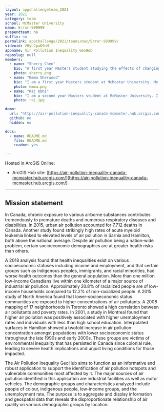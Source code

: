```yaml
---
layout: appchallengeteam_2021
year: 2021
category: team
school: McMaster University
name: Error-999999
prependteam: no
suffix: no
permalink: appchallenge/2021/teams/mac/Error-999999/
videoid: VHyLCpaK9nM
appname: Air Pollution Inequality GeoHub
reposlug: null
members:
  - name: "Sherry Chen"
    bio: "A first year Masters student studying the effects of changing water levels in coastal wetlands as well as bridging the gap between science and the community. I am currently working on an atlas for Georgian Bay wetlands using the ArcGIS Hub. I enjoy cooking and making bubble tea."
    photo: sherry.png
  - name: "Emma Sherwood"
    bio: "I am a first year Masters student at McMaster University. My research involves mapping peat smouldering vulnerability based on ecohydrology using machine learning. I did my undergrad at UBC, during which time I worked on various GIS-related projects including looking at the impacts of climate change on bird diversity in northern Saskatchewan, caribou habitat disturbance in BC, and Horned Lark ecology in the southern Alberta prairies. Outside of academics, I am an avid orienteer, so I also spend my spare time with a map: orienteering is a sport where you run through the forest navigating between checkpoints using a map and compass."
    photo: emma.png
  - name: "Raj Ubhi"
    bio: "I am a second year Masters student at McMaster University. I work at the Transportation Research Lab where my research focuses on improving cyclist safety and better understanding cyclist behaviour using ArcGIS. This involves automating workflows using python and R to quickly process and analyze large GPS datasets. I did my undergrad at McMaster also, working on multiple GIS-related projects for different faculties throughout the years. Away from school, I enjoy spending time with family, playing soccer, and going on hikes - nothing like hiking next to a waterfall in Hamilton!"
    photo: raj.jpg

demo:
  url: "https://air-pollution-inequality-canada-mcmaster.hub.arcgis.com/"
  github: no
  hidden: no

docs:
  - name: README.md
    file: README.md
    readme: yes

---
```


Hosted in ArcGIS Online:

- ArcGIS Hub site: [https://air-pollution-inequality-canada-mcmaster.hub.arcgis.com/](https://air-pollution-inequality-canada-mcmaster.hub.arcgis.com/)

---

## Mission statement

In Canada, chronic exposure to various airborne substances contributes tremendously to premature deaths and numerous respiratory diseases and disabilities. In 2015, urban air pollution accounted for 7,712 deaths in Canada. Another study found strikingly high rates of acute myeloid leukemia linked to elevated levels of air pollution in Sarnia and Hamilton, both above the national average. Despite air pollution being a nation-wide problem, certain socioeconomic demographics are at greater health risks than others.

A 2018 analysis found that health inequalities exist on various socioeconomic statuses including income and employment, and that certain groups such as Indigenous peoples, immigrants, and racial minorities, had worse health outcomes than the general population. More than one million low-income Canadians live within one kilometer of a major source of industrial air pollution. Approximately 20.8% of racialized people are of low-income households compared to 12.2% of non-racialized people. A 2015 study of North America found that lower-socioeconomic status communities are exposed to higher concentrations of air pollutants. A 2008 mapping of 17 neighborhoods in Toronto showed a high correlation between air pollutants and poverty rates. In 2001, a study in Montreal found that higher air pollution was positively associated with higher unemployment rates and individuals with less than high school education. Interpolated surfaces in Hamilton showed a twofold increase in air pollution concentration amongst populations with lower socioeconomic status throughout the late 1990s and early 2000s. These groups are victims of environmental inequality that has persisted in Canada since colonial rule, leading to severe health implications and unjust living conditions for those impacted.

The Air Pollution Inequality GeoHub aims to function as an informative and robust application to support the identification of air pollution hotspots and vulnerable communities most affected by it. The major sources of air pollution identified in this application are industrial facilities as well as motor vehicles. The demographic groups and characteristics analyzed include people of colour, indigenous people, low-income groups, and the unemployment rate. The purpose is to aggregate and display information and geospatial data that reveals the disproportionate relationship of air quality on various demographic groups by location.
